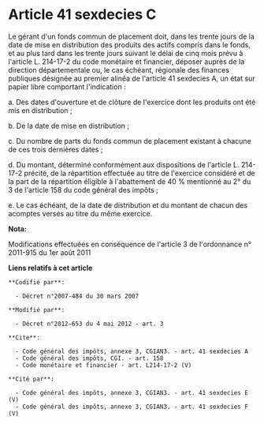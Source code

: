 # Article 41 sexdecies C

Le gérant d'un fonds commun de placement doit, dans les trente jours de la date de mise en distribution des produits des
actifs compris dans le fonds, et au plus tard dans les trente jours suivant le délai de cinq mois prévu à l'article L.
214-17-2 du code monétaire et financier, déposer auprès de la direction départementale ou, le cas échéant, régionale des
finances publiques désignée au premier alinéa de l'article 41 sexdecies A, un état sur papier libre comportant
l'indication : 

a. Des dates d'ouverture et de clôture de l'exercice dont les produits ont été mis en distribution ; 

b. De la date de mise en distribution ; 

c. Du nombre de parts du fonds commun de placement existant à chacune de ces trois dernières dates ; 

d. Du montant, déterminé conformément aux dispositions de l'article L. 214-17-2 précité, de la répartition effectuée au titre
de l'exercice considéré et de la part de la répartition éligible à l'abattement de 40 % mentionné au 2° du 3 de l'article 158
du code général des impôts ; 

e. Le cas échéant, de la date de distribution et du montant de chacun des acomptes versés au titre du même exercice.

**Nota:**

Modifications effectuées en conséquence de l'article 3 de l'ordonnance n° 2011-915 du 1er août 2011

**Liens relatifs à cet article**

	**Codifié par**:

	  - Décret n°2007-484 du 30 mars 2007

	**Modifié par**:

	  - Décret n°2012-653 du 4 mai 2012 - art. 3

	**Cite**:

	  - Code général des impôts, annexe 3, CGIAN3. - art. 41 sexdecies A
	  - Code général des impôts, CGI. - art. 158
	  - Code monétaire et financier - art. L214-17-2 (V)

	**Cité par**:

	  - Code général des impôts, annexe 3, CGIAN3. - art. 41 sexdecies E (V)
	  - Code général des impôts, annexe 3, CGIAN3. - art. 41 sexdecies F (V)
